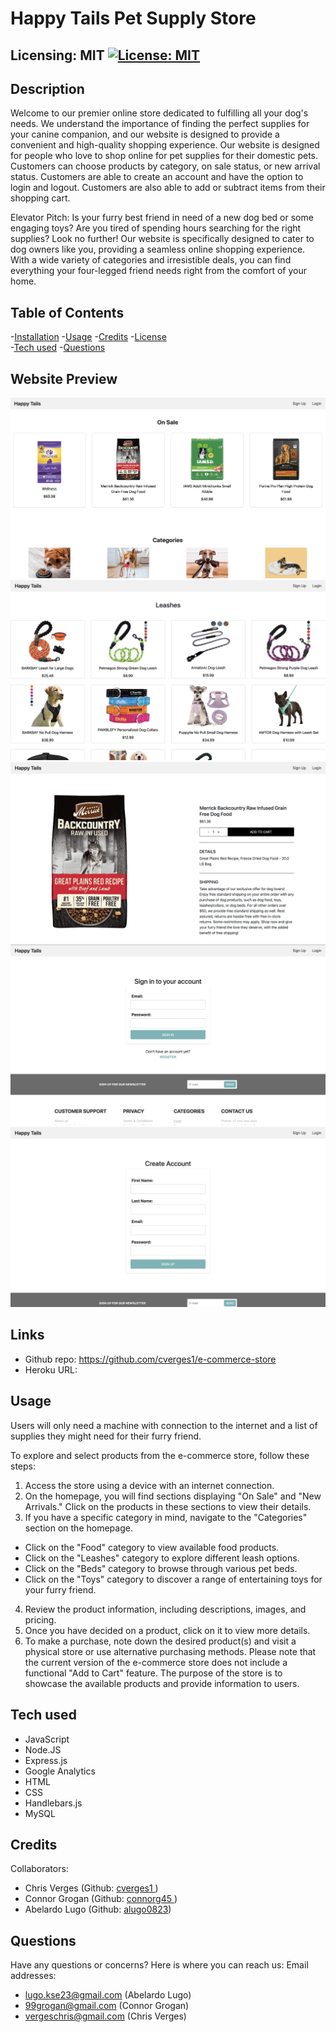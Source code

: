 #  Happy Tails Pet Supply Store
  ## Licensing: MIT [![License: MIT](https://img.shields.io/badge/License-MIT-yellow.svg)](https://opensource.org/licenses/MIT)

  ## Description
  Welcome to our premier online store dedicated to fulfilling all your dog's needs. We understand the importance of finding the perfect supplies for your canine companion, and our website is designed to provide a convenient and high-quality shopping experience.
  Our website is designed for people who love to shop online for pet supplies for their domestic pets. Customers can choose products by category, on sale status, or new arrival status. Customers are able to create an account and have the option to login and logout. Customers are also able to add or subtract items from their shopping cart.
  
  Elevator Pitch: Is your furry best friend in need of a new dog bed or some engaging toys? Are you tired of spending hours searching for the right supplies? Look no further! Our website is specifically designed to cater to dog owners like you, providing a seamless online shopping experience. With a wide variety of categories and irresistible deals, you can find everything your four-legged friend needs right from the comfort of your home.
  ## Table of Contents
  
  -[Installation](#installation)
  -[Usage](#usage)
  -[Credits](#credits)
  -[License](#license)  
  -[Tech used](#tech-used)
  -[Questions](#questions)

  ## Website Preview
  ![main-page](./public/images/updated-main.png)
  ![single-category](./public/images/single-category.png)
  ![single-product](./public/images/single-product.png)
  ![sign-in-page](./public/images/sign-in-page.png)
  ![create-account](./public/images/create-account.png)

  ## Links
  - Github repo: https://github.com/cverges1/e-commerce-store
  - Heroku URL: 

  ## Usage
  Users will only need a machine with connection to the internet and a list of supplies they might need for their furry friend.
  
  To explore and select products from the e-commerce store, follow these steps:
  1. Access the store using a device with an internet connection.
  2. On the homepage, you will find sections displaying "On Sale" and "New Arrivals." Click on the products in these sections to view their details.
  3. If you have a specific category in mind, navigate to the "Categories" section on the homepage.
   - Click on the "Food" category to view available food products.
   - Click on the "Leashes" category to explore different leash options.
   - Click on the "Beds" category to browse through various pet beds.
   - Click on the "Toys" category to discover a range of entertaining toys for your furry friend.
  4. Review the product information, including descriptions, images, and pricing.
  5. Once you have decided on a product, click on it to view more details.
  6. To make a purchase, note down the desired product(s) and visit a physical store or use alternative purchasing methods.
Please note that the current version of the e-commerce store does not include a functional "Add to Cart" feature. The purpose of the store is to showcase the available products and provide information to users.

  ## Tech used
* JavaScript
* Node.JS
* Express.js
* Google Analytics
* HTML
* CSS
* Handlebars.js
* MySQL

## Credits
Collaborators:
* Chris Verges (Github: <a href="https://github.com/cverges1" target="_blank">cverges1 </a>)
* Connor Grogan (Github: <a href="https://github.com/connorg45" target="_blank">connorg45 </a>)
* Abelardo Lugo  (Github: <a href="https://github.com/alugo0823" target="_blank">alugo0823</a>)

## Questions
Have any questions or concerns? Here is where you can reach us:
Email addresses: 
* lugo.kse23@gmail.com (Abelardo Lugo)
* 99grogan@gmail.com (Connor Grogan)
* vergeschris@gmail.com (Chris Verges)